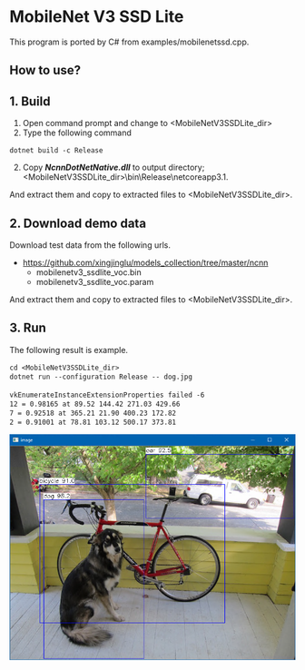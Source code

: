 ﻿# MobileNet V3 SSD Lite
  
This program is ported by C# from examples/mobilenetssd.cpp. 
 
## How to use? 
 
## 1. Build 
 
1. Open command prompt and change to &lt;MobileNetV3SSDLite_dir&gt; 
1. Type the following command 
```` 
dotnet build -c Release 
```` 
2. Copy ***NcnnDotNetNative.dll*** to output directory; &lt;MobileNetV3SSDLite_dir&gt;\bin\Release\netcoreapp3.1. 
 
And extract them and copy to extracted files to &lt;MobileNetV3SSDLite_dir&gt;. 

## 2. Download demo data

Download test data from the following urls.

- https://github.com/xingjinglu/models_collection/tree/master/ncnn
  - mobilenetv3_ssdlite_voc.bin
  - mobilenetv3_ssdlite_voc.param

And extract them and copy to extracted files to &lt;MobileNetV3SSDLite_dir&gt;.
 
## 3. Run 
 
The following result is example. 
 
```` 
cd <MobileNetV3SSDLite_dir> 
dotnet run --configuration Release -- dog.jpg

vkEnumerateInstanceExtensionProperties failed -6
12 = 0.98165 at 89.52 144.42 271.03 429.66
7 = 0.92518 at 365.21 21.90 400.23 172.82
2 = 0.91001 at 78.81 103.12 500.17 373.81
````

![MobileNetV3SSDLite](images/image.png "MobileNetV3SSDLite")